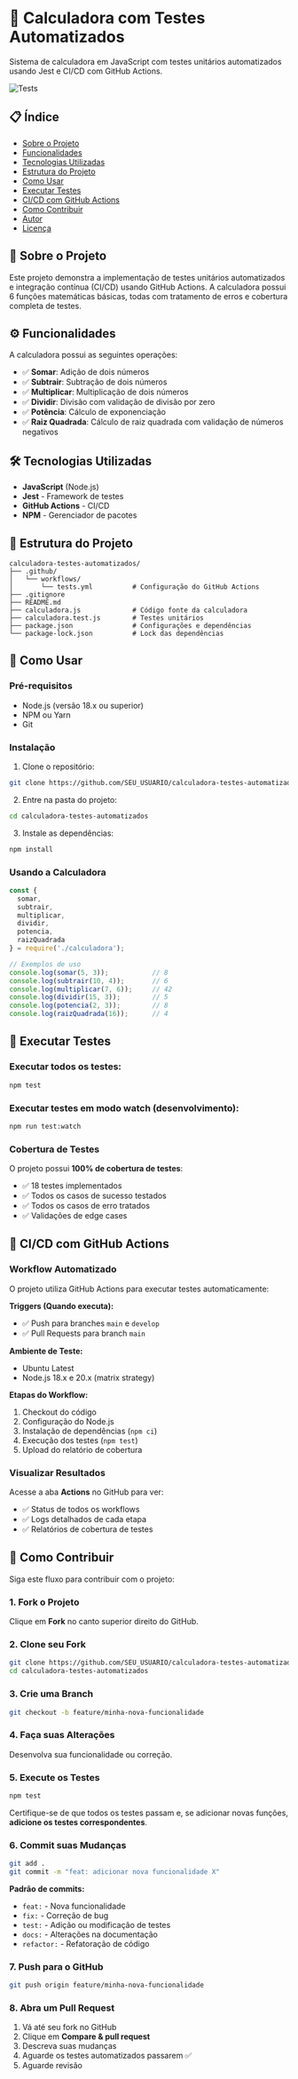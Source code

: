 # 🧮 Calculadora com Testes Automatizados

Sistema de calculadora em JavaScript com testes unitários automatizados usando Jest e CI/CD com GitHub Actions.

![Tests](https://github.com/SEU_USUARIO/SEU_REPOSITORIO/workflows/Testes%20Unitários/badge.svg)

## 📋 Índice

- [Sobre o Projeto](#sobre-o-projeto)
- [Funcionalidades](#funcionalidades)
- [Tecnologias Utilizadas](#tecnologias-utilizadas)
- [Estrutura do Projeto](#estrutura-do-projeto)
- [Como Usar](#como-usar)
- [Executar Testes](#executar-testes)
- [CI/CD com GitHub Actions](#cicd-com-github-actions)
- [Como Contribuir](#como-contribuir)
- [Autor](#autor)
- [Licença](#licença)

## 🎯 Sobre o Projeto

Este projeto demonstra a implementação de testes unitários automatizados e integração contínua (CI/CD) usando GitHub Actions. A calculadora possui 6 funções matemáticas básicas, todas com tratamento de erros e cobertura completa de testes.

## ⚙️ Funcionalidades

A calculadora possui as seguintes operações:

- ✅ **Somar**: Adição de dois números
- ✅ **Subtrair**: Subtração de dois números
- ✅ **Multiplicar**: Multiplicação de dois números
- ✅ **Dividir**: Divisão com validação de divisão por zero
- ✅ **Potência**: Cálculo de exponenciação
- ✅ **Raiz Quadrada**: Cálculo de raiz quadrada com validação de números negativos

## 🛠️ Tecnologias Utilizadas

- **JavaScript** (Node.js)
- **Jest** - Framework de testes
- **GitHub Actions** - CI/CD
- **NPM** - Gerenciador de pacotes

## 📁 Estrutura do Projeto

```
calculadora-testes-automatizados/
├── .github/
│   └── workflows/
│       └── tests.yml          # Configuração do GitHub Actions
├── .gitignore
├── README.md
├── calculadora.js             # Código fonte da calculadora
├── calculadora.test.js        # Testes unitários
├── package.json               # Configurações e dependências
└── package-lock.json          # Lock das dependências
```

## 🚀 Como Usar

### Pré-requisitos

- Node.js (versão 18.x ou superior)
- NPM ou Yarn
- Git

### Instalação

1. Clone o repositório:
```bash
git clone https://github.com/SEU_USUARIO/calculadora-testes-automatizados.git
```

2. Entre na pasta do projeto:
```bash
cd calculadora-testes-automatizados
```

3. Instale as dependências:
```bash
npm install
```

### Usando a Calculadora

```javascript
const {
  somar,
  subtrair,
  multiplicar,
  dividir,
  potencia,
  raizQuadrada
} = require('./calculadora');

// Exemplos de uso
console.log(somar(5, 3));           // 8
console.log(subtrair(10, 4));       // 6
console.log(multiplicar(7, 6));     // 42
console.log(dividir(15, 3));        // 5
console.log(potencia(2, 3));        // 8
console.log(raizQuadrada(16));      // 4
```

## 🧪 Executar Testes

### Executar todos os testes:
```bash
npm test
```

### Executar testes em modo watch (desenvolvimento):
```bash
npm run test:watch
```

### Cobertura de Testes

O projeto possui **100% de cobertura de testes**:

- ✅ 18 testes implementados
- ✅ Todos os casos de sucesso testados
- ✅ Todos os casos de erro tratados
- ✅ Validações de edge cases

## 🔄 CI/CD com GitHub Actions

### Workflow Automatizado

O projeto utiliza GitHub Actions para executar testes automaticamente:

**Triggers (Quando executa):**
- ✅ Push para branches `main` e `develop`
- ✅ Pull Requests para branch `main`

**Ambiente de Teste:**
- Ubuntu Latest
- Node.js 18.x e 20.x (matrix strategy)

**Etapas do Workflow:**
1. Checkout do código
2. Configuração do Node.js
3. Instalação de dependências (`npm ci`)
4. Execução dos testes (`npm test`)
5. Upload do relatório de cobertura

### Visualizar Resultados

Acesse a aba **Actions** no GitHub para ver:
- ✅ Status de todos os workflows
- ✅ Logs detalhados de cada etapa
- ✅ Relatórios de cobertura de testes

## 🤝 Como Contribuir

Siga este fluxo para contribuir com o projeto:

### 1. Fork o Projeto

Clique em **Fork** no canto superior direito do GitHub.

### 2. Clone seu Fork

```bash
git clone https://github.com/SEU_USUARIO/calculadora-testes-automatizados.git
cd calculadora-testes-automatizados
```

### 3. Crie uma Branch

```bash
git checkout -b feature/minha-nova-funcionalidade
```

### 4. Faça suas Alterações

Desenvolva sua funcionalidade ou correção.

### 5. Execute os Testes

```bash
npm test
```

Certifique-se de que todos os testes passam e, se adicionar novas funções, **adicione os testes correspondentes**.

### 6. Commit suas Mudanças

```bash
git add .
git commit -m "feat: adicionar nova funcionalidade X"
```

**Padrão de commits:**
- `feat:` - Nova funcionalidade
- `fix:` - Correção de bug
- `test:` - Adição ou modificação de testes
- `docs:` - Alterações na documentação
- `refactor:` - Refatoração de código

### 7. Push para o GitHub

```bash
git push origin feature/minha-nova-funcionalidade
```

### 8. Abra um Pull Request

1. Vá até seu fork no GitHub
2. Clique em **Compare & pull request**
3. Descreva suas mudanças
4. Aguarde os testes automatizados passarem ✅
5. Aguarde revisão


